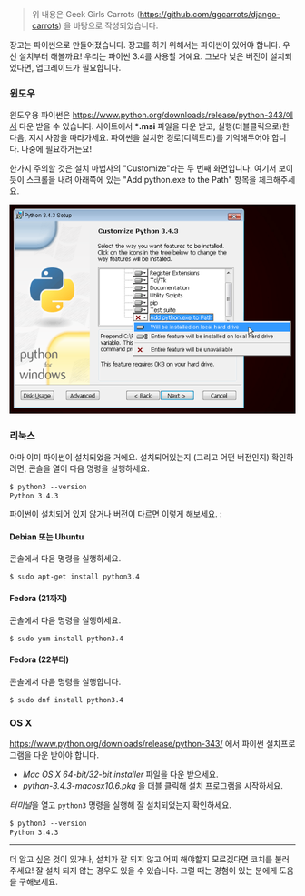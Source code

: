 > 위 내용은 Geek Girls Carrots (https://github.com/ggcarrots/django-carrots) 을 바탕으로 작성되었습니다.

장고는 파이썬으로 만들어졌습니다. 장고를 하기 위해서는 파이썬이 있어야 합니다. 우선 설치부터 해볼까요! 우리는 파이썬 3.4를 사용할 거예요. 그보다 낮은 버전이 설치되었다면, 업그레이드가 필요합니다.

### 윈도우

윈도우용 파이썬은 https://www.python.org/downloads/release/python-343/에서 다운 받을 수 있습니다. 사이트에서 ***.msi** 파일을 다운 받고, 실행(더블클릭으로)한 다음, 지시 사항을 따라가세요. 파이썬을 설치한 경로(디렉토리)를 기억해두어야 합니다. 나중에 필요하거든요!

한가지 주의할 것은 설치 마법사의 "Customize"라는 두 번째 화면입니다. 여기서 보이듯이 스크롤을 내려 아래쪽에 있는 "Add python.exe to the Path" 항목을 체크해주세요.

![파이썬을 패쓰(path)에 추가하는 것을 잊지 마세요!][9]

 [9]: ../python_installation/images/add_python_to_windows_path.png

### 리눅스

아마 이미 파이썬이 설치되었을 거에요. 설치되어있는지 (그리고 어떤 버전인지) 확인하려면, 콘솔을 열어 다음 명령을 실행하세요.

    $ python3 --version
    Python 3.4.3


파이썬이 설치되어 있지 않거나 버전이 다르면 이렇게 해보세요. :

#### Debian 또는 Ubuntu

콘솔에서 다음 명령을 실행하세요.

    $ sudo apt-get install python3.4


#### Fedora (21까지)

콘솔에서 다음 명령을 실행하세요.

    $ sudo yum install python3.4


#### Fedora (22부터)

콘솔에서 다음 명령을 실행합니다.

    $ sudo dnf install python3.4


### OS X

https://www.python.org/downloads/release/python-343/ 에서 파이썬 설치프로그램을 다운 받아야 합니다.

  * *Mac OS X 64-bit/32-bit installer* 파일을 다운 받으세요.
  * *python-3.4.3-macosx10.6.pkg* 을 더블 클릭해 설치 프로그램을 시작하세요.

*터미널*을 열고 `python3` 명령을 실행해 잘 설치되었는지 확인하세요.

    $ python3 --version
    Python 3.4.3


* * *

더 알고 싶은 것이 있거나, 설치가 잘 되지 않고 어찌 해야할지 모르겠다면 코치를 불러주세요! 잘 설치 되지 않는 경우도 있을 수 있습니다. 그럴 때는 경험이 있는 분에게 도움을 구해보세요.
